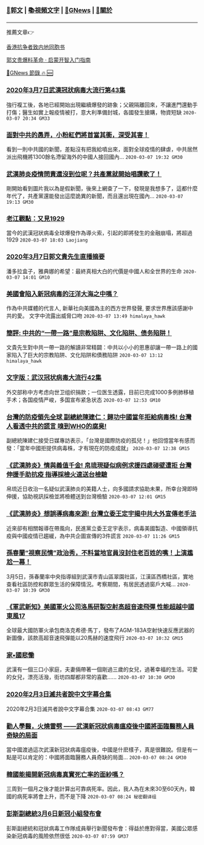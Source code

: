 ###  [:eagle:郭文](https://github.com/ourhimalayas/txt) | [:books:視頻文字](https://github.com/ourhimalayas/txt/blob/master/content/README.md) | [:newspaper:GNews](https://github.com/ourhimalayas/txt/blob/master/content/gnews/README.md) | [:pray:關於](https://github.com/ourhimalayas/home/tree/master/about)
---

推薦文章:point_right:

[香港抗争者致内地同胞书](https://github.com/ourhimalayas/news/blob/master/2019/08/a_letter_from_the_hong_kong_people.md)

[郭文贵爆料革命 · 启蒙开智入门指南](https://github.com/ourhimalayas/txt/issues/1)

[:newspaper:GNews 節錄 :fire: :new:](https://github.com/ourhimalayas/txt/blob/master/content/gnews/README.md) 



### [2020年3月7日武漢冠狀病毒大流行第43集](/content/gnews/1/README.md)

強行複工後，各地已經開始出現繼續爆發的跡象；父親隔離回來，不讓進門還動手打傷；醫生如實上報疫情被打，意大利準備封城，各國發生搶購，物資短缺  `2020-03-07 20:34 GM33`

### [面對中共的愚弄，小粉紅們將首當其衝，深受其害！](/content/gnews/2/README.md)

看到一則中共國的新聞，差點沒有把我給噴出來，面對全球疫情的肆虐，中共居然派出飛機將1300餘名滯留海外的中國人接回國內...  `2020-03-07 19:32 GM30`

### [武漢肺炎疫情問責還沒到位呢？共產黨就開始唱讚歌了！](/content/gnews/3/README.md)

剛開始看到圖片我以為是假新聞，後來上網查了一下，發現是我想多了，這都什麼年代了，共產黨還能發出這麼詭異的新聞，而且還出現在國內...  `2020-03-07 19:13 GM30`

### [老江觀點：又見1929](/content/gnews/4/README.md)

當今的武漢冠狀病毒全球爆發作為導火索，引起的即將發生的金融崩塌，將超過1929  `2020-03-07 18:03 Laojiang`

### [2020年3月7日郭文貴先生直播摘要](/content/gnews/5/README.md)

潘多拉盒子，雅典娜的希望：最終真相大白的代價是中國人和全世界的生命  `2020-03-07 14:01 GM10`

### [美國會陷入新冠病毒的汪洋大海之中嗎？](/content/gnews/6/README.md)

作為中共媒體的代言人, 新華社向美國為主的西方世界發聲, 要求世界應該感謝中共的愛。 文字中流露出威脅口吻  `2020-03-07 13:49 himalaya_hawk`

### [簡評: 中共的“一帶一路”是宗教陷阱、文化陷阱、债务陷阱！](/content/gnews/7/README.md)

文貴先生對中共一帶一路的解讀非常精闢：中共以小小的恩惠卻讓一帶一路上的國家陷入了巨大的宗教陷阱、文化陷阱和債務陷阱  `2020-03-07 13:12 himalaya_hawk`

### [文字版：武汉冠状病毒大流行42集](/content/gnews/8/README.md)

外交部称中方考虑向世卫组织捐款；一位医生透露，目前已完成1000多例肺移植手术；各国疫情严峻，多国宣布紧急状态  `2020-03-07 12:53 GM10`

### [台灣的防疫領先全球 副總統陳建仁：歸功中國當年拒給病毒株! 台灣人看透中共的謊言 嗅到WHO的腐臭!](/content/gnews/9/README.md)

副總統陳建仁接受日媒專訪表示，「台灣是國際防疫的孤兒！」他回憶當年有感而發：「當年中國拒提供病毒株，才有現在的防疫成就」  `2020-03-07 12:38 GM15`

### [《武漢肺炎》情與義值千金! 帛琉現疑似病例求援四處碰壁遭拒 台灣伸援手助抗疫 指導採檢火速送台檢驗](/content/gnews/10/README.md)

帛琉近日收治一名疑似武漢肺炎的美籍人士，向多國請求協助未果，所幸台灣即時伸援，協助視訊採檢並將檢體送到台灣檢驗  `2020-03-07 12:01 GM15`

### [《武漢肺炎》想誤導病毒來源! 台灣立委王定宇揭中共大外宣傳老手法](/content/gnews/11/README.md)

近來卻有相關報導在帶風向，民進黨立委王定宇表示，病毒美國製造、中國領導抗疫與中國疫情已趨緩，為中共企圖宣傳的3件謊言  `2020-03-07 11:26 GM15`

### [孫春蘭“視察民情”政治秀，不料當地官員沒封住老百姓的嘴！上演尷尬一幕！](/content/gnews/12/README.md)

3月5日，孫春蘭率中央指導組到武漢市青山區翠園社區，江漢區西橋社區，實地查看社區防控和群眾生活的保障情況。考察期間，有居民透過窗戶大喊...  `2020-03-07 10:39 GM30`

### [《軍武新知》美國軍火公司洛馬研製空射高超音速飛彈 性能超越中國東風17](/content/gnews/13/README.md)

全球最大國防軍火承包商洛克希德·馬丁，發布了AGM-183A空射快速反應武器的新圖像，該款高超音速飛彈能以20馬赫的速度飛行  `2020-03-07 10:32 GM15`

### [家•國悲慟](/content/gnews/14/README.md)

武漢有一個三口小家庭，夫妻倆帶著一個剛過三歲的女兒，過著幸福的生活。可愛的女兒，漂亮活潑，街坊四鄰都非常的喜歡......  `2020-03-07 10:30 GM30`

### [2020年2月3日滅共者說中文字幕合集](/content/gnews/15/README.md)

2020年2月3日滅共者說中文字幕合集  `2020-03-07 08:43 GM77`

### [勸人學醫，火燒雷劈 ——武漢新冠狀病毒瘟疫後中國將面臨醫務人員奇缺的局面](/content/gnews/16/README.md)

當中國渡過這次武漢新冠狀病毒瘟疫後，中國是什麽樣子，真是很難說。但是有一點是可以肯定的：中國將面臨醫務人員奇缺的局面...  `2020-03-07 08:24 GM30`

### [韓國能揭開新冠病毒真實死亡率的面紗嗎？](/content/gnews/17/README.md)

三周到一個月之後才能計算出可靠病死率。因此，我人為在未來30至60天內，韓國的病死率將會上升，而不是下降  `2020-03-07 08:24 秘密翻译组`

### [彭斯副總統3月6日新冠小組發布會](/content/gnews/18/README.md)

彭斯副總統和冠狀病毒工作隊成員舉行新聞發布會：得益於應對得當，美國公眾感染新冠病毒的風險依然很低  `2020-03-07 07:59 GM37`


